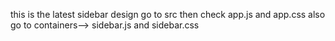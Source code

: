 this is the latest sidebar design
go to src
then check app.js and app.css
also go to containers--> sidebar.js and sidebar.css
